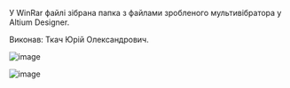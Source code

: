 У WinRar файлі зібрана папка з файлами зробленого мультивібратора у Altium Designer.

Виконав: Ткач Юрій Олександрович.

![image](https://github.com/user-attachments/assets/41514bd7-bb86-41be-804e-3e6c0eea1c67)

![image](https://github.com/user-attachments/assets/bfd966ea-a89f-46fa-9cc8-53969adb0ce2)
